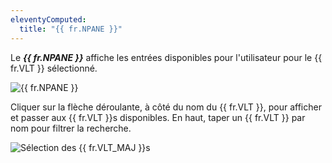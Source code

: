 ```yaml
---
eleventyComputed:
  title: "{{ fr.NPANE }}"
---
```

Le ***{{ fr.NPANE }}*** affiche les entrées disponibles pour l'utilisateur pour le {{ fr.VLT }} sélectionné.

![{{ fr.NPANE }}](https://cdnweb.devolutions.net/docs/docs_en_server_ServerOp8024.png)

Cliquer sur la flèche déroulante, à côté du nom du {{ fr.VLT }}, pour afficher et passer aux {{ fr.VLT }}s disponibles. En haut, taper un {{ fr.VLT }} par nom pour filtrer la recherche.

![Sélection des {{ fr.VLT_MAJ }}s](https://cdnweb.devolutions.net/docs/docs_en_server_ServerOp4008.png)
